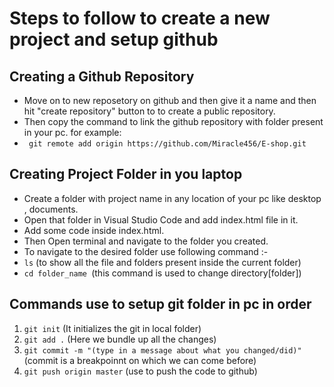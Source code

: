 # Steps to follow to create a new project and setup github

## Creating a Github Repository

- Move on to new reposetory on github and then give it a name and then hit "create repository" button to to create a public repository.
 - Then copy the command to link the github repository with folder present in your pc.
 for example: 
 - ``` git remote add origin https://github.com/Miracle456/E-shop.git``` 

 ## Creating Project Folder in you laptop

 - Create a folder with project name in any location of your pc like desktop , documents.
 - Open that folder in Visual Studio Code and add index.html file in it.
 - Add some code inside index.html.
 - Then Open terminal and navigate to the folder you created.
 - To navigate to the desired folder use following command :- 
 - ```ls``` (to show all the file and folders present inside the current folder)
 - ``cd folder_name ``(this command is used to change directory[folder])

 ## Commands use to setup git folder in pc in order

 1. ```git init``` (It initializes the git in local folder)
 2. ```git add .``` (Here we bundle up all the changes)
 3. ```git commit -m "(type in a message about what you changed/did)"```
    (commit is a breakpoinnt on which we can come before)
 4. ```git push origin master``` (use to push the code to github)
